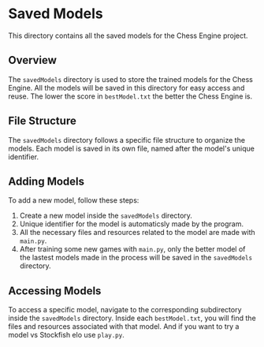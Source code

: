 # Saved Models

This directory contains all the saved models for the Chess Engine project.

## Overview

The `savedModels` directory is used to store the trained models for the Chess Engine. All the models will be saved in this directory for easy access and reuse. The lower the score in `bestModel.txt` the better the Chess Engine is.

## File Structure

The `savedModels` directory follows a specific file structure to organize the models. Each model is saved in its own file, named after the model's unique identifier. 

## Adding Models

To add a new model, follow these steps:

1. Create a new model inside the `savedModels` directory.
2. Unique identifier for the model is automaticsly made by the program.
3. All the necessary files and resources related to the model are made with `main.py`.
4. After training some new games with `main.py`, only the better model of the lastest models made in the process will be saved in the `savedModels` directory.


## Accessing Models

To access a specific model, navigate to the corresponding subdirectory inside the `savedModels` directory. Inside each `bestModel.txt`, you will find the files and resources associated with that model. And if you want to try a model vs Stockfish elo use `play.py`.

